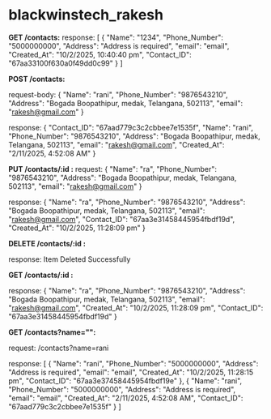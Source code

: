 ﻿# blackwinstech_rakesh


**GET /contacts:**
response:
[
  {
    "Name": "1234",
    "Phone_Number": "5000000000",
    "Address": "Address is required",
    "email": "email",
    "Created_At": "10/2/2025, 10:40:40 pm",
    "Contact_ID": "67aa33100f630a0f49dd0c99"
  }
]


**POST /contacts:**

request-body:
{
 "Name": "rani",
  "Phone_Number": "9876543210",
  "Address": "Bogada Boopathipur, medak, Telangana, 502113",
  "email": "rakesh@gmail.com"
}

response:
{
  "Contact_ID": "67aad779c3c2cbbee7e1535f",
  "Name": "rani",
  "Phone_Number": "9876543210",
  "Address": "Bogada Boopathipur, medak, Telangana, 502113",
  "email": "rakesh@gmail.com",
  "Created_At": "2/11/2025, 4:52:08 AM"
}



**PUT /contacts/:id :**
request:
{
  "Name": "ra",
  "Phone_Number": "9876543210",
  "Address": "Bogada Boopathipur, medak, Telangana, 502113",
  "email": "rakesh@gmail.com"
}

response:
{
  "Name": "ra",
  "Phone_Number": "9876543210",
  "Address": "Bogada Boopathipur, medak, Telangana, 502113",
  "email": "rakesh@gmail.com",
  "Contact_ID": "67aa3e31458445954fbdf19d",
  "Created_At": "10/2/2025, 11:28:09 pm"
}


**DELETE /contacts/:id :**

response:
Item Deleted Successfully


**GET /contacts/:id :**

response:
{
  "Name": "ra",
  "Phone_Number": "9876543210",
  "Address": "Bogada Boopathipur, medak, Telangana, 502113",
  "email": "rakesh@gmail.com",
  "Created_At": "10/2/2025, 11:28:09 pm",
  "Contact_ID": "67aa3e31458445954fbdf19d"
}


**GET /contacts?name="":**

request:
/contacts?name=rani

response:
[
  {
    "Name": "rani",
    "Phone_Number": "5000000000",
    "Address": "Address is required",
    "email": "email",
    "Created_At": "10/2/2025, 11:28:15 pm",
    "Contact_ID": "67aa3e37458445954fbdf19e"
  },
  {
    "Name": "rani",
    "Phone_Number": "5000000000",
    "Address": "Address is required",
    "email": "email",
    "Created_At": "2/11/2025, 4:52:08 AM",
    "Contact_ID": "67aad779c3c2cbbee7e1535f"
  }
]

